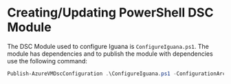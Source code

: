 # Creating/Updating PowerShell DSC Module

The DSC Module used to configure Iguana is `ConfigureIguana.ps1`. The module has dependencies and to publish the module with dependencies use the following command:

```PowerShell
Publish-AzureVMDscConfiguration .\ConfigureIguana.ps1 -ConfigurationArchivePath .\ConfigureIguana.ps1.zip -Force
```